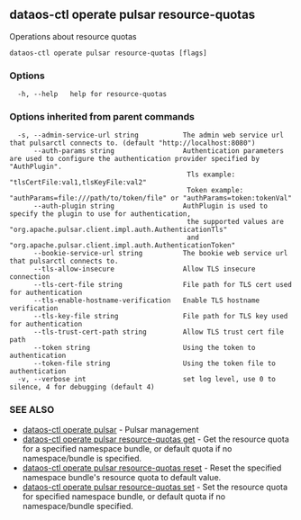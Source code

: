 ## dataos-ctl operate pulsar resource-quotas

Operations about resource quotas

```
dataos-ctl operate pulsar resource-quotas [flags]
```

### Options

```
  -h, --help   help for resource-quotas
```

### Options inherited from parent commands

```
  -s, --admin-service-url string           The admin web service url that pulsarctl connects to. (default "http://localhost:8080")
      --auth-params string                 Authentication parameters are used to configure the authentication provider specified by "AuthPlugin".
                                            Tls example: "tlsCertFile:val1,tlsKeyFile:val2"
                                            Token example: "authParams=file:///path/to/token/file" or "authParams=token:tokenVal"
      --auth-plugin string                 AuthPlugin is used to specify the plugin to use for authentication,
                                            the supported values are "org.apache.pulsar.client.impl.auth.AuthenticationTls"
                                            and "org.apache.pulsar.client.impl.auth.AuthenticationToken"
      --bookie-service-url string          The bookie web service url that pulsarctl connects to.
      --tls-allow-insecure                 Allow TLS insecure connection
      --tls-cert-file string               File path for TLS cert used for authentication
      --tls-enable-hostname-verification   Enable TLS hostname verification
      --tls-key-file string                File path for TLS key used for authentication
      --tls-trust-cert-path string         Allow TLS trust cert file path
      --token string                       Using the token to authentication
      --token-file string                  Using the token file to authentication
  -v, --verbose int                        set log level, use 0 to silence, 4 for debugging (default 4)
```

### SEE ALSO

* [dataos-ctl operate pulsar](dataos-ctl_operate_pulsar.md)	 - Pulsar management
* [dataos-ctl operate pulsar resource-quotas get](dataos-ctl_operate_pulsar_resource-quotas_get.md)	 - Get the resource quota for a specified namespace bundle, or default quota if no namespace/bundle is specified.
* [dataos-ctl operate pulsar resource-quotas reset](dataos-ctl_operate_pulsar_resource-quotas_reset.md)	 - Reset the specified namespace bundle's resource quota to default value.
* [dataos-ctl operate pulsar resource-quotas set](dataos-ctl_operate_pulsar_resource-quotas_set.md)	 - Set the resource quota for specified namespace bundle, or default quota if no namespace/bundle specified.

